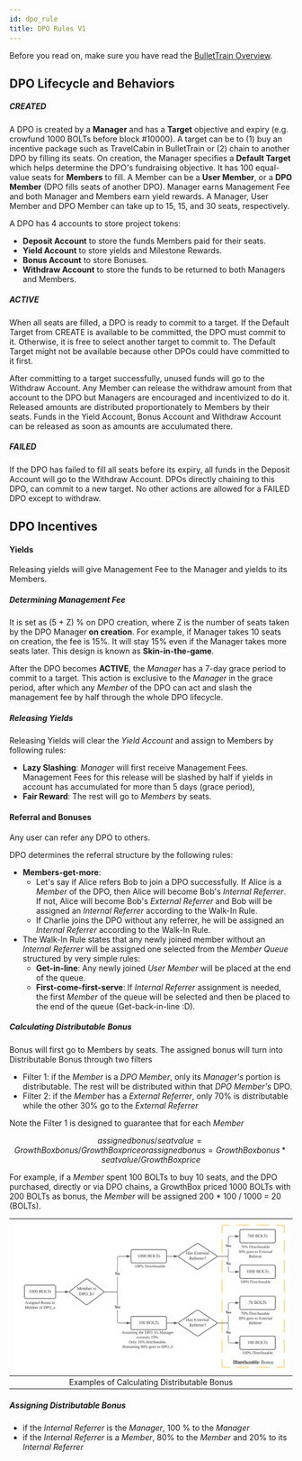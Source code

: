 ```yaml
---
id: dpo_rule
title: DPO Rules V1
---
```


Before you read on, make sure you have read the [BulletTrain Overview](gt01.md). 

## DPO Lifecycle and Behaviors

##### CREATED
A DPO is created by a **Manager** and has a **Target** objective and expiry (e.g. crowfund 1000 BOLTs before block #10000). A target can be to (1) buy an incentive package such as TravelCabin in BulletTrain or (2) chain to another DPO by filling its seats. On creation, the Manager specifies a **Default Target** which helps determine the DPO's fundraising objective. It has 100 equal-value seats for **Members** to fill. A Member can be a **User Member**, or a **DPO Member** (DPO fills seats of another DPO).
Manager earns Management Fee and both Manager and Members earn yield rewards. A Manager, User Member and DPO Member can take up to 15, 15, and 30 seats, respectively.

A DPO has 4 accounts to store project tokens: 
  - **Deposit Account** to store the funds Members paid for their seats.
  - **Yield Account** to store yields and Milestone Rewards.
  - **Bonus Account** to store Bonuses.
  - **Withdraw Account** to store the funds to be returned to both Managers and Members.

##### ACTIVE
When all seats are filled, a DPO is ready to commit to a target. If the Default Target from CREATE is available to be committed, the DPO must commit to it. Otherwise, it is free to select another target to commit to. The Default Target might not be available because other DPOs could have committed to it first.

After committing to a target successfully, unused funds will go to the Withdraw Account. Any Member can release the withdraw amount from that account to the DPO but Managers are encouraged and incentivized to do it. Released amounts are distributed proportionately to Members by their seats. Funds in the Yield Account, Bonus Account and Withdraw Account can be released as soon as amounts are acculumated there.

##### FAILED  
If the DPO has failed to fill all seats before its expiry, all funds in the Deposit Account will go to the Withdraw Account.
DPOs directly chaining to this DPO, can commit to a new target. No other actions are allowed for a FAILED DPO except to withdraw. 

[comment]: <> (| ![DPO States]&#40;/img/DPO_States.svg&#41; |)

[comment]: <> (|:--:|)

[comment]: <> (| DPO States and Transitions |)

## DPO Incentives
#### Yields
Releasing yields will give Management Fee to the Manager and yields to its Members.
##### Determining Management Fee
It is set as (5 + Z) % on DPO creation, where Z is the number of seats taken by the DPO Manager **on creation**.
For example, if Manager takes 10 seats on creation, the fee is 15%. 
It will stay 15% even if the Manager takes more seats later. 
This design is known as **Skin-in-the-game**. 

After the DPO becomes **ACTIVE**, the *Manager* has a 7-day grace period to commit to a target. 
This action is exclusive to the *Manager* in the grace period, after which 
any *Member* of the DPO can act and slash the management fee by half through the whole DPO lifecycle.

##### Releasing Yields
Releasing Yields will clear the *Yield Account* and assign to Members by following rules:
- **Lazy Slashing**: *Manager* will first receive Management Fees.
  Management Fees for this release will be slashed by half if yields in account has accumulated for more than 5 days (grace period), 
- **Fair Reward**: The rest will go to *Members* by seats.

#### Referral and Bonuses
Any user can refer any DPO to others.

DPO determines the referral structure by the following rules:
- **Members-get-more**:
  - Let's say if Alice refers Bob to join a DPO successfully. 
  If Alice is a *Member* of the DPO, then Alice will become Bob's *Internal Referrer*.
  If not, Alice will become Bob's *External Referrer* and 
  Bob will be assigned an *Internal Referrer* according to the Walk-In Rule.
  - If Charlie joins the DPO without any referrer, he will be assigned an *Internal Referrer* according to the Walk-In Rule.
- The Walk-In Rule states that any newly joined member without an *Internal Referrer* 
  will be assigned one selected from the *Member Queue* structured by very simple rules:
  - **Get-in-line**: Any newly joined *User Member* will be placed at the end of the queue. 
  - **First-come-first-serve**: If *Internal Referrer* assignment is needed, the first *Member* of the queue will be selected 
    and then be placed to the end of the queue (Get-back-in-line :D). 

##### Calculating Distributable Bonus
Bonus will first go to Members by seats. The assigned bonus will turn into Distributable Bonus through two filters 
- Filter 1: if the *Member* is a *DPO Member*, only its *Manager's* portion is distributable. 
  The rest will be distributed within that *DPO Member's* DPO.
- Filter 2: if the *Member* has a *External Referrer*, only 70% is distributable while the other 30% go to the *External Referrer*

Note the Filter 1 is designed to guarantee that
for each *Member*
```math
          assigned bonus / seat value = GrowthBox bonus / GrowthBox price
          
     or   assigned bonus = GrowthBox bonus * seat value/ GrowthBox price
```
For example, if a *Member* spent 100 BOLTs to buy 10 seats,
and the DPO purchased, directly or via DPO chains, a GrowthBox priced 1000 BOLTs with 200 BOLTs as bonus,
the *Member* will be assigned 200 * 100 / 1000 = 20 (BOLTs).

| ![internal distributable bonus](/img/bonus_pipe.svg) |
|:--:|
| Examples of Calculating Distributable Bonus |

##### Assigning Distributable Bonus
  - if the *Internal Referrer* is the *Manager*, 100 % to the *Manager*
  - if the *Internal Referrer* is a *Member*, 80% to the *Member* and 20% to its *Internal Referrer*